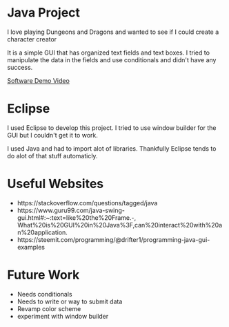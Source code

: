 # Java Project

<p>I love playing Dungeons and Dragons and wanted to see if I could create a character creator</p>

<p>It is a simple GUI that has organized text fields and text boxes. I tried to manipulate the data in the fields and use conditionals and didn't have any success.</p>


[Software Demo Video](https://www.youtube.com/watch?v=wtVo03xxTuM)

# Eclipse

<p>I used Eclipse to develop this project. I tried to use window builder for the GUI but I couldn't get it to work.</p>

<p>I used Java and had to import alot of libraries. Thankfully Eclipse tends to do alot of that stuff automaticly.</p> 

# Useful Websites
<ul>
<li>https://stackoverflow.com/questions/tagged/java<br></li>
<li>https://www.guru99.com/java-swing-gui.html#:~:text=like%20the%20Frame.-,<br>What%20is%20GUI%20in%20Java%3F,can%20interact%20with%20an%20application.</li>
<li>https://steemit.com/programming/@drifter1/programming-java-gui-examples</li>
</ul>

# Future Work
* Needs conditionals
* Needs to write or way to submit data
* Revamp color scheme
* experiment with window builder